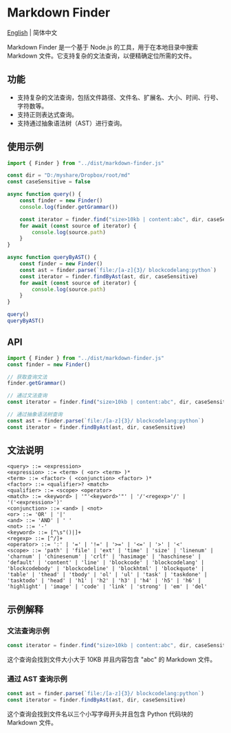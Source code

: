 #  Markdown Finder

[English](https://github.com/obgnail/markdown-finder/blob/master/README.md) | 简体中文

Markdown Finder 是一个基于 Node.js 的工具，用于在本地目录中搜索 Markdown 文件。它支持复杂的文法查询，以便精确定位所需的文件。



## 功能

- 支持复杂的文法查询，包括文件路径、文件名、扩展名、大小、时间、行号、字符数等。
- 支持正则表达式查询。
- 支持通过抽象语法树（AST）进行查询。



## 使用示例

```javascript
import { Finder } from "../dist/markdown-finder.js"

const dir = "D:/myshare/Dropbox/root/md"
const caseSensitive = false

async function query() {
    const finder = new Finder()
    console.log(finder.getGrammar())

    const iterator = finder.find("size>10kb | content:abc", dir, caseSensitive)
    for await (const source of iterator) {
        console.log(source.path)
    }
}

async function queryByAST() {
    const finder = new Finder()
    const ast = finder.parse(`file:/[a-z]{3}/ blockcodelang:python`)
    const iterator = finder.findByAst(ast, dir, caseSensitive)
    for await (const source of iterator) {
        console.log(source.path)
    }
}

query()
queryByAST()
```



## API

```javascript
import { Finder } from "../dist/markdown-finder.js"
const finder = new Finder()

// 获取查询文法
finder.getGrammar()

// 通过文法查询
const iterator = finder.find("size>10kb | content:abc", dir, caseSensitive)

// 通过抽象语法树查询
const ast = finder.parse(`file:/[a-z]{3}/ blockcodelang:python`)
const iterator = finder.findByAst(ast, dir, caseSensitive)
```



## 文法说明

```
<query> ::= <expression>
<expression> ::= <term> ( <or> <term> )*
<term> ::= <factor> ( <conjunction> <factor> )*
<factor> ::= <qualifier>? <match>
<qualifier> ::= <scope> <operator>
<match> ::= <keyword> | '"'<keyword>'"' | '/'<regexp>'/' | '('<expression>')'
<conjunction> ::= <and> | <not>
<or> ::= 'OR' | '|'
<and> ::= 'AND' | ' '
<not> ::= '-'
<keyword> ::= [^\s"()|]+
<regexp> ::= [^/]+
<operator> ::= ':' | '=' | '!=' | '>=' | '<=' | '>' | '<'
<scope> ::= 'path' | 'file' | 'ext' | 'time' | 'size' | 'linenum' | 'charnum' | 'chinesenum' | 'crlf' | 'hasimage' | 'haschinese' | 'default' | 'content' | 'line' | 'blockcode' | 'blockcodelang' | 'blockcodebody' | 'blockcodeline' | 'blockhtml' | 'blockquote' | 'table' | 'thead' | 'tbody' | 'ol' | 'ul' | 'task' | 'taskdone' | 'tasktodo' | 'head' | 'h1' | 'h2' | 'h3' | 'h4' | 'h5' | 'h6' | 'highlight' | 'image' | 'code' | 'link' | 'strong' | 'em' | 'del'
```



## 示例解释

### 文法查询示例

```javascript
const iterator = finder.find("size>10kb | content:abc", dir, caseSensitive)
```

这个查询会找到文件大小大于 10KB 并且内容包含 "abc" 的 Markdown 文件。



### 通过 AST 查询示例

```javascript
const ast = finder.parse(`file:/[a-z]{3}/ blockcodelang:python`)
const iterator = finder.findByAst(ast, dir, caseSensitive)
```

这个查询会找到文件名以三个小写字母开头并且包含 Python 代码块的 Markdown 文件。

